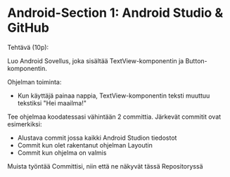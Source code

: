 # Android-Section 1: Android Studio & GitHub

Tehtävä (10p):

Luo Android Sovellus, joka sisältää TextView-komponentin ja Button-komponentin.

Ohjelman toiminta:
- Kun käyttäjä painaa nappia, TextView-komponentin teksti muuttuu tekstiksi "Hei maailma!"

Tee ohjelmaa koodatessasi vähintään 2 committia. 
Järkevät commitit ovat esimerkiksi:

- Alustava commit jossa kaikki Android Studion tiedostot
- Commit kun olet rakentanut ohjelman Layoutin
- Commit kun ohjelma on valmis

Muista työntää Committisi, niin että ne näkyvät tässä Repositoryssä

